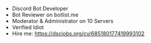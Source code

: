 - Discord Bot Developer
- Bot Reviewer on botlist.me 
- Moderator & Administrator on 10 Servers
- Verified Idiot
- Hire me: https://dscjobs.org/cv/685180177419993102
